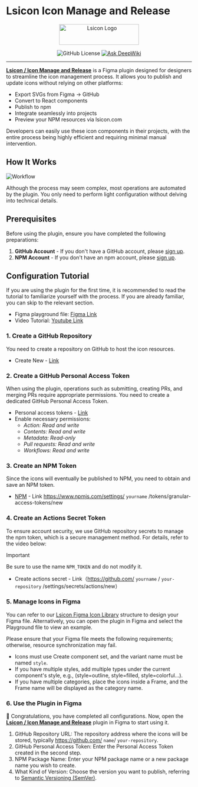 # Lsicon Icon Manage and Release

<p align="center">
  <a href="https://lsicon.com" target="_blank">
    <picture>
      <img alt="Lsicon Logo" width="216" height="56" style="max-width: 100%" src="https://img.seergb.com/lsicon-logo-black.svg">
    </picture>
  </a>
</p>

<p align="center">
  <img alt="GitHub License" src="https://img.shields.io/github/license/wisdesignsystem/lsicon-figma">
  <a href="https://deepwiki.com/wisdesignsystem/lsicon-figma"><img src="https://deepwiki.com/badge.svg" alt="Ask DeepWiki"></a>
</p>

-------

**[Lsicon / Icon Manage and Release](https://www.figma.com/community/plugin/1463361432907984033)** is a Figma plugin designed for designers to streamline the icon management process. It allows you to publish and update icons without relying on other platforms:

- Export SVGs from Figma → GitHub
- Convert to React components
- Publish to npm
- Integrate seamlessly into projects
- Preview your NPM resources via lsicon.com

Developers can easily use these icon components in their projects, with the entire process being highly efficient and requiring minimal manual intervention.

## How It Works

![Workflow](https://github.com/user-attachments/assets/b5c1b110-ac2e-4b70-9295-612c9d673aa0)

Although the process may seem complex, most operations are automated by the plugin. You only need to perform light configuration without delving into technical details.

## Prerequisites

Before using the plugin, ensure you have completed the following preparations:

1. **GitHub Account** - If you don't have a GitHub account, please [sign up](https://github.com/signup).
2. **NPM Account** - If you don't have an npm account, please [sign up](https://www.npmjs.com/signup).

## Configuration Tutorial

If you are using the plugin for the first time, it is recommended to read the tutorial to familiarize yourself with the process. If you are already familiar, you can skip to the relevant section.

- Figma playground file: [Figma Link](https://www.figma.com/design/oCToJkCk9aOZrDXuX9VAwE/Lsicon-Demo?node-id=0-1&p=f&t=9r9El2yjjm2FzEfS-0)
- Video Tutorial: [Youtube Link](https://youtu.be/5cCWFbqdTkg)

### 1. Create a GitHub Repository

You need to create a repository on GitHub to host the icon resources.
- Create New - [Link](https://github.com/new)

### 2. Create a GitHub Personal Access Token

When using the plugin, operations such as submitting, creating PRs, and merging PRs require appropriate permissions. You need to create a dedicated GitHub Personal Access Token.
- Personal access tokens - [Link](https://github.com/settings/personal-access-tokens)
- Enable necessary permissions:
    - *Action: Read and write*
    - *Contents: Read and write*
    - *Metadata: Read-only*
    - *Pull requests: Read and write*
    - *Workflows: Read and write*

### 3. Create an NPM Token

Since the icons will eventually be published to NPM, you need to obtain and save an NPM token.
- [NPM](https://npmjs.com) - Link https://www.npmjs.com/settings/ `yourname` /tokens/granular-access-tokens/new

### 4. Create an Actions Secret Token

To ensure account security, we use GitHub repository secrets to manage the npm token, which is a secure management method. For details, refer to the video below:

> [!IMPORTANT]
> Be sure to use the name `NPM_TOKEN` and do not modify it.

- Create actions secret - Link（https://github.com/ `yourname` / `your-repository` /settings/secrets/actions/new）

### 5. Manage Icons in Figma

You can refer to our [Lsicon Figma Icon Library](https://www.figma.com/community/file/1411589715699221517) structure to design your Figma file. Alternatively, you can open the plugin in Figma and select the Playground file to view an example.

Please ensure that your Figma file meets the following requirements; otherwise, resource synchronization may fail.
- Icons must use Create component set, and the variant name must be named `style`.
- If you have multiple styles, add multiple types under the current component's style, e.g., (style=outline, style=filled, style=colorful...).
- If you have multiple categories, place the icons inside a Frame, and the Frame name will be displayed as the category name.

### 6. Use the Plugin in Figma

🎉 Congratulations, you have completed all configurations. Now, open the **[Lsicon / Icon Manage and Release](https://www.figma.com/community/plugin/1463361432907984033)** plugin in Figma to start using it.
1. GitHub Repository URL: The repository address where the icons will be stored, typically https://github.com/ `name`/ `your-repository`.
2. GitHub Personal Access Token: Enter the Personal Access Token created in the second step.
3. NPM Package Name: Enter your NPM package name or a new package name you wish to create.
4. What Kind of Version: Choose the version you want to publish, referring to [Semantic Versioning (SemVer)](https://semver.org/).
